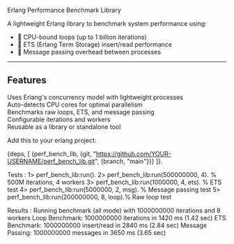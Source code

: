 Erlang Performance Benchmark Library

A lightweight Erlang library to benchmark system performance using:
- 🔹 CPU-bound loops (up to 1 billion iterations)
- 🔹 ETS (Erlang Term Storage) insert/read performance
- 🔹 Message passing overhead between processes

---

##  Features
Uses Erlang's concurrency model with lightweight processes  
Auto-detects CPU cores for optimal parallelism  
Benchmarks raw loops, ETS, and message passing  
Configurable iterations and workers  
Reusable as a library or standalone tool  

Add this to your erlang project:

{deps, [
  {perf_bench_lib, {git, "https://github.com/YOUR-USERNAME/perf_bench_lib.git", {branch, "main"}}}
]}.

Tests :
1> perf_bench_lib:run().
2> perf_bench_lib:run(500000000, 4).  % 500M iterations, 4 workers
3> perf_bench_lib:run(1000000, 4, ets).   % ETS test
4> perf_bench_lib:run(5000000, 2, msg).   % Message passing test
5> perf_bench_lib:run(200000000, 8, loop).% Raw loop test

Results :
Running benchmark (all mode) with 1000000000 iterations and 8 workers
Loop Benchmark: 1000000000 iterations in 1420 ms (1.42 sec)
ETS Benchmark: 1000000000 insert/read in 2840 ms (2.84 sec)
Message Passing: 1000000000 messages in 3650 ms (3.65 sec)
